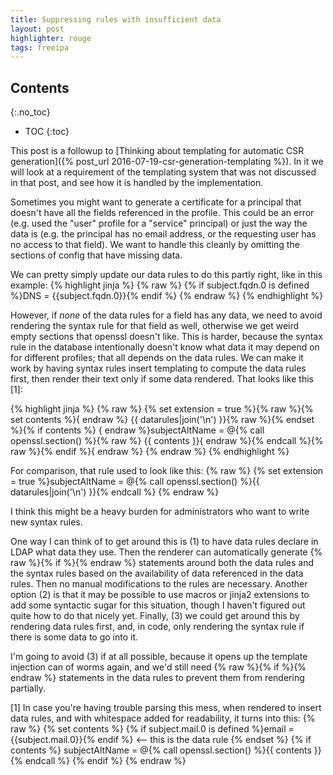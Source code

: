 ```yaml
---
title: Suppressing rules with insufficient data
layout: post
highlighter: rouge
tags: freeipa
---
```


## Contents
{:.no_toc}
* TOC
{:toc}

This post is a followup to
[Thinking about templating for automatic CSR generation]({% post_url 2016-07-19-csr-generation-templating %}).
In it we will look at a requirement of the templating system that was not
discussed in that post, and see how it is handled by the implementation.

Sometimes you might want to generate a certificate for a principal that doesn't
have all the fields referenced in the profile. This could be an error (e.g.
used the "user" profile for a "service" principal) or just the way the data is
(e.g. the principal has no email address, or the requesting user has no access
to that field). We want to handle this cleanly by omitting the sections of
config that have missing data.

We can pretty simply update our data rules to do this partly right, like in this example:
{% highlight jinja %}
{% raw %}
{% if subject.fqdn.0 is defined %}DNS = {{subject.fqdn.0}}{% endif %}
{% endraw %}
{% endhighlight %}

However, if *none* of the data rules for a field has any data, we need to avoid
rendering the syntax rule for that field as well, otherwise we get weird empty
sections that openssl doesn't like. This is harder, because the syntax rule in
the database intentionally doesn't know what data it may depend on for
different profiles; that all depends on the data rules. We can make it work by
having syntax rules insert templating to compute the data rules first, then
render their text only if some data rendered. That looks like this [1]:

{% highlight jinja %}
{% raw %}
{% set extension = true %}{% raw %}{% set contents %}{ endraw %}
{{ datarules|join('\n') }}{% raw %}{% endset %}{% if contents %}
{ endraw %}subjectAltName = @{% call openssl.section() %}{% raw %}
{{ contents }}{ endraw %}{% endcall %}{% raw %}{% endif %}{ endraw %}
{% endraw %}
{% endhighlight %}

For comparison, that rule used to look like this:
{% raw %}
{% set extension = true %}subjectAltName = @{% call openssl.section() %}{{ datarules|join(\'\\n\') }}{% endcall %}
{% endraw %}

I think this might be a heavy burden for administrators who want to write new syntax rules.

One way I can think of to get around this is (1) to have data rules declare in LDAP what data they use. Then the renderer can automatically generate {% raw %}{% if %}{% endraw %} statements around both the data rules and the syntax rules based on the availability of data referenced in the data rules. Then no manual modifications to the rules are necessary. Another option (2) is that it may be possible to use macros or jinja2 extensions to add some syntactic sugar for this situation, though I haven't figured out quite how to do that nicely yet. Finally, (3) we could get around this by rendering data rules first, and, in code, only rendering the syntax rule if there is some data to go into it.

I'm going to avoid (3) if at all possible, because it opens up the template injection can of worms again, and we'd still need {% raw %}{% if %}{% endraw %} statements in the data rules to prevent them from rendering partially.

[1] In case you're having trouble parsing this mess, when rendered to insert
data rules, and with whitespace added for readability, it turns into this:
{% raw %}
{% set contents %}
    {% if subject.mail.0 is defined %}email = {{subject.mail.0}}{% endif %} <-- this is the data rule
{% endset %}
{% if contents %}
    subjectAltName = @{% call openssl.section() %}{{ contents }}{% endcall %}
{% endif %}
{% endraw %}
